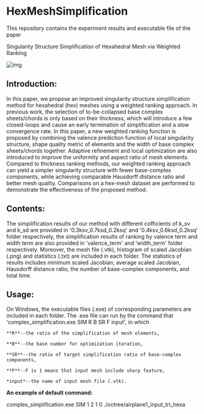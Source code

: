 HexMeshSimplification
======================
This repository contains the experiment results and executable file of the paper

Singularity Structure Simplification of Hexahedral Mesh via Weighted Ranking

![img](https://github.com/ohehe/HexMeshSimplification/blob/master/example.png)

**Introduction**:
----------------------
In this paper, we propose an improved singularity structure simplification method for hexahedral (hex) meshes using a weighted ranking approach. In previous work, the selection of to-be-collapsed base complex sheets/chords is only based on their thickness, which will introduce a few closed-loops and cause an early termination of simplification and a slow convergence rate. In this paper, a new weighted ranking function is proposed by combining the valence prediction function of local singularity structure, shape quality metric of elements and the width of base complex sheets/chords together. Adaptive refinement and local optimization are also introduced to improve the uniformity and aspect ratio of mesh elements. Compared to thickness ranking methods, our weighted ranking approach can yield a simpler singularity structure with fewer base-complex components, while achieving comparable Hausdorff distance ratio and better mesh quality. Comparisons on a hex-mesh dataset are performed to demonstrate the effectiveness of the proposed method.

**Contents**:
----------------------
The simpilification results of our method with different cofficients of k_sv and k_sd are provided in 
'0.3ksv_0.7ksd_0.2ksq' and '0.4ksv_0.6ksd_0.2ksq' folder respectively, the simplification results of ranking by valence term and width term are also provided in 'valence_term' and 'width_term' folder respectively. Moreover, the mesh file (.vtk), histogram of scaled Jacobian (.png) and statistics (.txt) are included in each folder. The statistics of results includes minimum scaled Jacobian, average scaled Jacobian, Hausdorff distance ratio, the number of base-complex components, and total time.

**Usage**:
----------------------
On Windows, the executable files (.exe) of corresponding parameters are included in each folder. 
	The .exe file can run by the command that 'complex_simplification.exe SIM R B SR F input', in which 
	
	**R**--the ratio of the simplification of mesh elements,
	
	**B**--the base number for optimization iteration, 
	
	**SR**--the ratio of target simplification ratio of base-complex components,
	
	**F**--F is 1 means that input mesh include sharp feature,
	
	*input*--the name of input mesh file (.vtk).

**An example of default command:**

 complex_simplification.exe SIM 1 2 1 0 ./octree/airplane1_input_tri_hexa